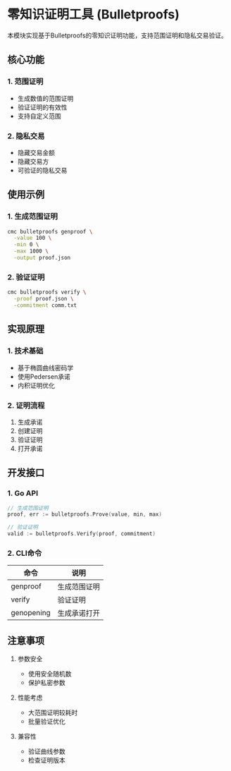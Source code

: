 # 零知识证明工具 (Bulletproofs)

本模块实现基于Bulletproofs的零知识证明功能，支持范围证明和隐私交易验证。

## 核心功能

### 1. 范围证明
- 生成数值的范围证明
- 验证证明的有效性
- 支持自定义范围

### 2. 隐私交易
- 隐藏交易金额
- 隐藏交易方
- 可验证的隐私交易

## 使用示例

### 1. 生成范围证明
```bash
cmc bulletproofs genproof \
  -value 100 \
  -min 0 \
  -max 1000 \
  -output proof.json
```

### 2. 验证证明
```bash
cmc bulletproofs verify \
  -proof proof.json \
  -commitment comm.txt
```

## 实现原理

### 1. 技术基础
- 基于椭圆曲线密码学
- 使用Pedersen承诺
- 内积证明优化

### 2. 证明流程
1. 生成承诺
2. 创建证明
3. 验证证明
4. 打开承诺

## 开发接口

### 1. Go API
```go
// 生成范围证明
proof, err := bulletproofs.Prove(value, min, max)

// 验证证明
valid := bulletproofs.Verify(proof, commitment) 
```

### 2. CLI命令
| 命令 | 说明 |
|------|------|
| genproof | 生成范围证明 |
| verify | 验证证明 |
| genopening | 生成承诺打开 |

## 注意事项

1. 参数安全
   - 使用安全随机数
   - 保护私密参数

2. 性能考虑
   - 大范围证明较耗时
   - 批量验证优化

3. 兼容性
   - 验证曲线参数
   - 检查证明版本
